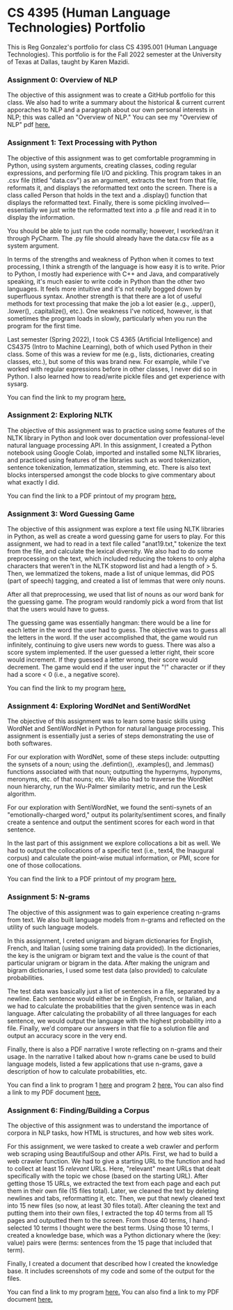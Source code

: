# CS 4395 (Human Language Technologies) Portfolio
This is Reg Gonzalez's portfolio for class CS 4395.001 (Human Language Technologies). This portfolio is for the Fall 2022 semester at the University of Texas at Dallas, taught by Karen Mazidi. 


### Assignment 0: Overview of NLP

The objective of this assignment was to create a GitHub portfolio for this class. We also had to write a summary about the historical & current current apporaches to NLP and a paragraph about our own personal interests in NLP; this was called an "Overview of NLP." You can see my "Overview of NLP" pdf [here.](https://github.com/regmckie/CS4395-NLP_Portfolio/blob/main/Overview%20of%20NLP.pdf)


### Assignment 1: Text Processing with Python

The objective of this assignment was to get comfortable programming in Python, using system arguments, creating classes, coding regular expressions, and performing file I/O and pickling. This program takes in an .csv file (titled "data.csv") as an argument, extracts the text from that file, reformats it, and displays the reformatted text onto the screen. There is a class called Person that holds in the text and a .display() function that displays the reformatted text. Finally, there is some pickling involved—essentially we just write the reformatted text into a .p file and read it in to display the information.

You should be able to just run the code normally; however, I worked/ran it through PyCharm. The .py file should already have the data.csv file as a system argument. 

In terms of the strengths and weakness of Python when it comes to text processing, I think a strength of the language is how easy it is to write. Prior to Python, I mostly had experience with C++ and Java, and comparatively speaking, it's much easier to write code in Python than the other two languages. It feels more intuitive and it's not really bogged down by superfluous syntax. Another strength is that there are a lot of useful methods for text processing that make the job a lot easier (e.g., .upper(), .lower(), .capitalize(), etc.). One weakness I've noticed, however, is that sometimes the program loads in slowly, particularly when you run the program for the first time. 

Last semester (Spring 2022), I took CS 4365 (Artificial Intelligence) and CS4375 (Intro to Machine Learning), both of which used Python in their class. Some of this was a review for me (e.g., lists, dictionaries, creating classes, etc.), but some of this was brand new. For example, while I've worked with regular expressions before in other classes, I never did so in Python. I also learned how to read/write pickle files and get experience with sysarg.

You can find the link to my program [here.](https://github.com/regmckie/CS4395-NLP_Portfolio/blob/main/Assignment1/Assignment1_rdg170330.py)


### Assignment 2: Exploring NLTK

The objective of this assignment was to practice using some features of the NLTK library in Python and look over documentation over professional-level natural language processing API. In this assignment, I created a Python notebook using Google Colab, imported and installed some NLTK libraries, and practiced using features of the libraries such as word tokenization, sentence tokenization, lemmatization, stemming, etc. There is also text blocks interspersed amongst the code blocks to give commentary about what exactly I did. 

You can find the link to a PDF printout of my program [here.](https://github.com/regmckie/CS4395-NLP_Portfolio/blob/main/Assignment2_rdg170330.pdf)


### Assignment 3: Word Guessing Game

The objective of this assignment was explore a text file using NLTK libraries in Python, as well as create a word guessing game for users to play. For this assignment, we had to read in a text file called "anat19.txt," tokenize the text from the file, and calculate the lexical diversity. We also had to do some preprocessing on the text, which included reducing the tokens to only alpha characters that weren't in the NLTK stopword list and had a length of > 5. Then, we lemmatized the tokens, made a list of unique lemmas, did POS (part of speech) tagging, and created a list of lemmas that were only nouns.

After all that preprocessing, we used that list of nouns as our word bank for the guessing game. The program would randomly pick a word from that list that the users would have to guess. 

The guessing game was essentially hangman: there would be a line for each letter in the word the user had to guess. The objective was to guess all the letters in the word. If the user accomplished that, the game would run infinitely, continuing to give users new words to guess. There was also a score system implemented. If the user guessed a letter right, their score would increment. If they guessed a letter wrong, their score would decrement. The game would end if the user input the "!" character or if they had a score < 0 (i.e., a negative score).

You can find the link to my program [here.](https://github.com/regmckie/CS4395-NLP_Portfolio/blob/main/Assignment3/Assignment3_rdg170330.py)


### Assignment 4: Exploring WordNet and SentiWordNet

The objective of this assignment was to learn some basic skills using WordNet and SentiWordNet in Python for natural language processing. This assignment is essentially just a series of steps demonstrating the use of both softwares. 

For our exploration with WordNet, some of these steps include: outputting the synsets of a noun; using the .defintion(), .examples(), and .lemmas() functions associated with that noun; outputting the hypernyms, hyponyms, meronyms, etc. of that nouns; etc. We also had to traverse the WordNet noun hierarchy, run the Wu-Palmer similarity metric, and run the Lesk algorithm.

For our exploration with SentiWordNet, we found the senti-synets of an "emotionally-charged word," output its polarity/sentiment scores, and finally create a sentence and output the sentiment scores for  each word in that sentence.

In the last part of this assignment we explore collocations a bit as well. We had to output the collocations of a specific text (i.e., text4, the Inaugural corpus) and calculate the point-wise mutual information, or PMI, score for one of those collocations. 

You can find the link to a PDF printout of my program [here.](https://github.com/regmckie/CS4395-NLP_Portfolio/blob/main/Assignment4_rdg170330.pdf)


### Assignment 5: N-grams

The objective of this assignment was to gain experience creating n-grams from text. We also built language models from n-grams and reflected on the utility of such language models. 

In this assignment, I creted unigram and bigram dictionaries for English, French, and Italian (using some training data provided). In the dictionaries, the key is the unigram or bigram text and the value is the count of that particular unigram or bigram in the data. After making the unigram and bigram dictionaries, I used some test data (also provided) to calculate probabilities. 

The test data was basically just a list of sentences in a file, separated by a newline. Each sentence would either be in English, French, or Italian, and we had to calculate the probabilities that the given sentence was in each language. After calculating the probability of all three languages for each sentence, we would output the language with the highest probability into a file. Finally, we'd compare our answers in that file to a solution file and output an accuracy score in the very end. 

Finally, there is also a PDF narrative I wrote reflecting on n-grams and their usage. In the narrative I talked about how n-grams cane be used to build language models, listed a few applications that use n-grams, gave a description of how to calculate probabilities, etc. 

You can find a link to program 1 [here](https://github.com/regmckie/CS4395-NLP_Portfolio/blob/main/Assignment5/Assignment5_program1_rdg170330.py) and program 2 [here.](https://github.com/regmckie/CS4395-NLP_Portfolio/blob/main/Assignment5/Assignment5_program2_rdg170330.py) You can also find a link to my PDF document [here.](https://github.com/regmckie/CS4395-NLP_Portfolio/blob/main/Assignment5/N-grams%20Narrative_rdg170330.pdf)


### Assignment 6: Finding/Building a Corpus
The objective of this assignment was to understand the importance of corpora in NLP tasks, how HTML is structures, and how web sites work.

For this assignment, we were tasked to create a web crawler and perform web scraping using BeautifulSoup and other APIs. First, we had to build a web crawler function. We had to give a starting URL to the function and had to collect at least 15 *relevant* URLs. Here, "relevant" meant URLs that dealt specifically with the topic we chose (based on the starting URL). After getting those 15 URLs, we extracted the text from each page and each put them in their own file (15 files total). Later, we cleaned the text by deleting newlines and tabs, reformatting it, etc. Then, we put that newly cleaned text into 15 new files (so now, at least 30 files total). After cleaning the text and putting them into their own files, I extracted the top 40 terms from all 15 pages and outputted them to the screen. From those 40 terms, I hand-selected 10 terms I thought were the best terms. Using those 10 terms, I created a knowledge base, which was a Python dictionary where the (key: value) pairs were (terms: sentences from the 15 page that included that term).

Finally, I created a document that described how I created the knowledge base. It includes screenshots of my code and some of the output for the files.

You can find a link to my program [here.](https://github.com/regmckie/CS4395-NLP_Portfolio/blob/main/Assignment6/Assignment6_rdg170330.py) You can also find a link to my PDF document [here.](https://github.com/regmckie/CS4395-NLP_Portfolio/blob/main/Assignment6/Assignment%206%20Report.pdf)
